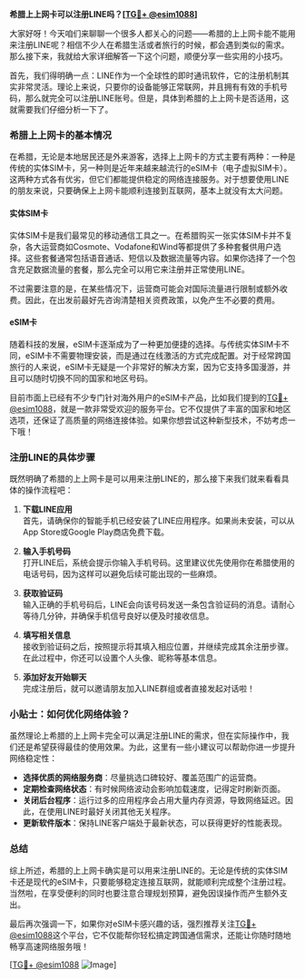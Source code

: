 **希腊上上网卡可以注册LINE吗？[[TG💪+ @esim1088](https://t.me/s/esim1088)]**

大家好呀！今天咱们来聊聊一个很多人都关心的问题——希腊的上上网卡能不能用来注册LINE呢？相信不少人在希腊生活或者旅行的时候，都会遇到类似的需求。那么接下来，我就给大家详细解答一下这个问题，顺便分享一些实用的小技巧。

首先，我们得明确一点：LINE作为一个全球性的即时通讯软件，它的注册机制其实非常灵活。理论上来说，只要你的设备能够正常联网，并且拥有有效的手机号码，那么就完全可以注册LINE账号。但是，具体到希腊的上上网卡是否适用，这就需要我们仔细分析一下了。

### 希腊上上网卡的基本情况

在希腊，无论是本地居民还是外来游客，选择上上网卡的方式主要有两种：一种是传统的实体SIM卡，另一种则是近年来越来越流行的eSIM卡（电子虚拟SIM卡）。这两种方式各有优劣，但它们都能提供稳定的网络连接服务。对于想要使用LINE的朋友来说，只要确保上上网卡能顺利连接到互联网，基本上就没有太大问题。

#### 实体SIM卡

实体SIM卡是我们最常见的移动通信工具之一。在希腊购买一张实体SIM卡并不复杂，各大运营商如Cosmote、Vodafone和Wind等都提供了多种套餐供用户选择。这些套餐通常包括语音通话、短信以及数据流量等内容。如果你选择了一个包含充足数据流量的套餐，那么完全可以用它来注册并正常使用LINE。

不过需要注意的是，在某些情况下，运营商可能会对国际流量进行限制或额外收费。因此，在出发前最好先咨询清楚相关资费政策，以免产生不必要的费用。

#### eSIM卡

随着科技的发展，eSIM卡逐渐成为了一种更加便捷的选择。与传统实体SIM卡不同，eSIM卡不需要物理安装，而是通过在线激活的方式完成配置。对于经常跨国旅行的人来说，eSIM卡无疑是一个非常好的解决方案，因为它支持多国漫游，并且可以随时切换不同的国家和地区号码。

目前市面上已经有不少专门针对海外用户的eSIM卡产品，比如我们提到的[TG💪+ @esim1088](https://t.me/s/esim1088)，就是一款非常受欢迎的服务平台。它不仅提供了丰富的国家和地区选项，还保证了高质量的网络连接体验。如果你想尝试这种新型技术，不妨考虑一下哦！

### 注册LINE的具体步骤

既然明确了希腊的上上网卡是可以用来注册LINE的，那么接下来我们就来看看具体的操作流程吧：

1. **下载LINE应用**  
   首先，请确保你的智能手机已经安装了LINE应用程序。如果尚未安装，可以从App Store或Google Play商店免费下载。

2. **输入手机号码**  
   打开LINE后，系统会提示你输入手机号码。这里建议优先使用你在希腊使用的电话号码，因为这样可以避免后续可能出现的一些麻烦。

3. **获取验证码**  
   输入正确的手机号码后，LINE会向该号码发送一条包含验证码的消息。请耐心等待几分钟，并确保手机信号良好以便及时接收信息。

4. **填写相关信息**  
   接收到验证码之后，按照提示将其填入相应位置，并继续完成其余注册步骤。在此过程中，你还可以设置个人头像、昵称等基本信息。

5. **添加好友开始聊天**  
   完成注册后，就可以邀请朋友加入LINE群组或者直接发起对话啦！

### 小贴士：如何优化网络体验？

虽然理论上希腊的上上网卡完全可以满足注册LINE的需求，但在实际操作中，我们还是希望获得最佳的使用效果。为此，这里有一些小建议可以帮助你进一步提升网络稳定性：

- **选择优质的网络服务商**：尽量挑选口碑较好、覆盖范围广的运营商。
- **定期检查网络状态**：有时候网络波动会影响加载速度，记得定时刷新页面。
- **关闭后台程序**：运行过多的应用程序会占用大量内存资源，导致网络延迟。因此，在使用LINE时最好关闭其他无关程序。
- **更新软件版本**：保持LINE客户端处于最新状态，可以获得更好的性能表现。

### 总结

综上所述，希腊的上上网卡确实是可以用来注册LINE的。无论是传统的实体SIM卡还是现代的eSIM卡，只要能够稳定连接互联网，就能顺利完成整个注册过程。当然啦，在享受便利的同时也要注意合理规划预算，避免因误操作而产生额外支出。

最后再次强调一下，如果你对eSIM卡感兴趣的话，强烈推荐关注[TG💪+ @esim1088](https://t.me/s/esim1088)这个平台，它不仅能帮你轻松搞定跨国通信需求，还能让你随时随地畅享高速网络服务哦！

[[TG💪+ @esim1088](https://t.me/s/esim1088) ![Image](https://i.postimg.cc/4NQfJmqS/Snipaste-2025-05-13-00-14-12.png)]